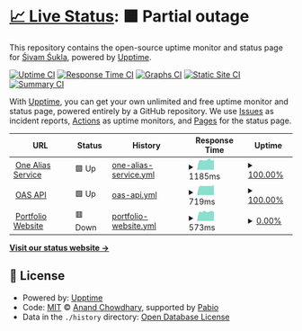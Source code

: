 # [📈 Live Status](https://thanksduck.github.io/oas-uptime): <!--live status--> **🟧 Partial outage**

This repository contains the open-source uptime monitor and status page for [Śivam Śukla](https://thanksduck.github.io/oas-uptime), powered by [Upptime](https://github.com/upptime/upptime).

[![Uptime CI](https://github.com/thanksduck/oas-uptime/workflows/Uptime%20CI/badge.svg)](https://github.com/thanksduck/oas-uptime/actions?query=workflow%3A%22Uptime+CI%22)
[![Response Time CI](https://github.com/thanksduck/oas-uptime/workflows/Response%20Time%20CI/badge.svg)](https://github.com/thanksduck/oas-uptime/actions?query=workflow%3A%22Response+Time+CI%22)
[![Graphs CI](https://github.com/thanksduck/oas-uptime/workflows/Graphs%20CI/badge.svg)](https://github.com/thanksduck/oas-uptime/actions?query=workflow%3A%22Graphs+CI%22)
[![Static Site CI](https://github.com/thanksduck/oas-uptime/workflows/Static%20Site%20CI/badge.svg)](https://github.com/thanksduck/oas-uptime/actions?query=workflow%3A%22Static+Site+CI%22)
[![Summary CI](https://github.com/thanksduck/oas-uptime/workflows/Summary%20CI/badge.svg)](https://github.com/thanksduck/oas-uptime/actions?query=workflow%3A%22Summary+CI%22)

With [Upptime](https://upptime.js.org), you can get your own unlimited and free uptime monitor and status page, powered entirely by a GitHub repository. We use [Issues](https://github.com/thanksduck/oas-uptime/issues) as incident reports, [Actions](https://github.com/thanksduck/oas-uptime/actions) as uptime monitors, and [Pages](https://thanksduck.github.io/oas-uptime) for the status page.

<!--start: status pages-->
<!-- This summary is generated by Upptime (https://github.com/upptime/upptime) -->
<!-- Do not edit this manually, your changes will be overwritten -->
<!-- prettier-ignore -->
| URL | Status | History | Response Time | Uptime |
| --- | ------ | ------- | ------------- | ------ |
| <img alt="" src="https://icons.duckduckgo.com/ip3/1as.in.ico" height="13"> [One Alias Service](https://1as.in) | 🟩 Up | [one-alias-service.yml](https://github.com/thanksduck/oas-uptime/commits/HEAD/history/one-alias-service.yml) | <details><summary><img alt="Response time graph" src="./graphs/one-alias-service/response-time-week.png" height="20"> 1185ms</summary><br><a href="https://thanksduck.github.io/oas-uptime/history/one-alias-service"><img alt="Response time 975" src="https://img.shields.io/endpoint?url=https%3A%2F%2Fraw.githubusercontent.com%2Fthanksduck%2Foas-uptime%2FHEAD%2Fapi%2Fone-alias-service%2Fresponse-time.json"></a><br><a href="https://thanksduck.github.io/oas-uptime/history/one-alias-service"><img alt="24-hour response time 1058" src="https://img.shields.io/endpoint?url=https%3A%2F%2Fraw.githubusercontent.com%2Fthanksduck%2Foas-uptime%2FHEAD%2Fapi%2Fone-alias-service%2Fresponse-time-day.json"></a><br><a href="https://thanksduck.github.io/oas-uptime/history/one-alias-service"><img alt="7-day response time 1185" src="https://img.shields.io/endpoint?url=https%3A%2F%2Fraw.githubusercontent.com%2Fthanksduck%2Foas-uptime%2FHEAD%2Fapi%2Fone-alias-service%2Fresponse-time-week.json"></a><br><a href="https://thanksduck.github.io/oas-uptime/history/one-alias-service"><img alt="30-day response time 1092" src="https://img.shields.io/endpoint?url=https%3A%2F%2Fraw.githubusercontent.com%2Fthanksduck%2Foas-uptime%2FHEAD%2Fapi%2Fone-alias-service%2Fresponse-time-month.json"></a><br><a href="https://thanksduck.github.io/oas-uptime/history/one-alias-service"><img alt="1-year response time 975" src="https://img.shields.io/endpoint?url=https%3A%2F%2Fraw.githubusercontent.com%2Fthanksduck%2Foas-uptime%2FHEAD%2Fapi%2Fone-alias-service%2Fresponse-time-year.json"></a></details> | <details><summary><a href="https://thanksduck.github.io/oas-uptime/history/one-alias-service">100.00%</a></summary><a href="https://thanksduck.github.io/oas-uptime/history/one-alias-service"><img alt="All-time uptime 99.89%" src="https://img.shields.io/endpoint?url=https%3A%2F%2Fraw.githubusercontent.com%2Fthanksduck%2Foas-uptime%2FHEAD%2Fapi%2Fone-alias-service%2Fuptime.json"></a><br><a href="https://thanksduck.github.io/oas-uptime/history/one-alias-service"><img alt="24-hour uptime 100.00%" src="https://img.shields.io/endpoint?url=https%3A%2F%2Fraw.githubusercontent.com%2Fthanksduck%2Foas-uptime%2FHEAD%2Fapi%2Fone-alias-service%2Fuptime-day.json"></a><br><a href="https://thanksduck.github.io/oas-uptime/history/one-alias-service"><img alt="7-day uptime 100.00%" src="https://img.shields.io/endpoint?url=https%3A%2F%2Fraw.githubusercontent.com%2Fthanksduck%2Foas-uptime%2FHEAD%2Fapi%2Fone-alias-service%2Fuptime-week.json"></a><br><a href="https://thanksduck.github.io/oas-uptime/history/one-alias-service"><img alt="30-day uptime 100.00%" src="https://img.shields.io/endpoint?url=https%3A%2F%2Fraw.githubusercontent.com%2Fthanksduck%2Foas-uptime%2FHEAD%2Fapi%2Fone-alias-service%2Fuptime-month.json"></a><br><a href="https://thanksduck.github.io/oas-uptime/history/one-alias-service"><img alt="1-year uptime 99.89%" src="https://img.shields.io/endpoint?url=https%3A%2F%2Fraw.githubusercontent.com%2Fthanksduck%2Foas-uptime%2FHEAD%2Fapi%2Fone-alias-service%2Fuptime-year.json"></a></details>
| <img alt="" src="https://icons.duckduckgo.com/ip3/oas.20032003.xyz.ico" height="13"> [OAS API](https://oas.20032003.xyz/health) | 🟩 Up | [oas-api.yml](https://github.com/thanksduck/oas-uptime/commits/HEAD/history/oas-api.yml) | <details><summary><img alt="Response time graph" src="./graphs/oas-api/response-time-week.png" height="20"> 719ms</summary><br><a href="https://thanksduck.github.io/oas-uptime/history/oas-api"><img alt="Response time 693" src="https://img.shields.io/endpoint?url=https%3A%2F%2Fraw.githubusercontent.com%2Fthanksduck%2Foas-uptime%2FHEAD%2Fapi%2Foas-api%2Fresponse-time.json"></a><br><a href="https://thanksduck.github.io/oas-uptime/history/oas-api"><img alt="24-hour response time 642" src="https://img.shields.io/endpoint?url=https%3A%2F%2Fraw.githubusercontent.com%2Fthanksduck%2Foas-uptime%2FHEAD%2Fapi%2Foas-api%2Fresponse-time-day.json"></a><br><a href="https://thanksduck.github.io/oas-uptime/history/oas-api"><img alt="7-day response time 719" src="https://img.shields.io/endpoint?url=https%3A%2F%2Fraw.githubusercontent.com%2Fthanksduck%2Foas-uptime%2FHEAD%2Fapi%2Foas-api%2Fresponse-time-week.json"></a><br><a href="https://thanksduck.github.io/oas-uptime/history/oas-api"><img alt="30-day response time 702" src="https://img.shields.io/endpoint?url=https%3A%2F%2Fraw.githubusercontent.com%2Fthanksduck%2Foas-uptime%2FHEAD%2Fapi%2Foas-api%2Fresponse-time-month.json"></a><br><a href="https://thanksduck.github.io/oas-uptime/history/oas-api"><img alt="1-year response time 693" src="https://img.shields.io/endpoint?url=https%3A%2F%2Fraw.githubusercontent.com%2Fthanksduck%2Foas-uptime%2FHEAD%2Fapi%2Foas-api%2Fresponse-time-year.json"></a></details> | <details><summary><a href="https://thanksduck.github.io/oas-uptime/history/oas-api">100.00%</a></summary><a href="https://thanksduck.github.io/oas-uptime/history/oas-api"><img alt="All-time uptime 99.87%" src="https://img.shields.io/endpoint?url=https%3A%2F%2Fraw.githubusercontent.com%2Fthanksduck%2Foas-uptime%2FHEAD%2Fapi%2Foas-api%2Fuptime.json"></a><br><a href="https://thanksduck.github.io/oas-uptime/history/oas-api"><img alt="24-hour uptime 100.00%" src="https://img.shields.io/endpoint?url=https%3A%2F%2Fraw.githubusercontent.com%2Fthanksduck%2Foas-uptime%2FHEAD%2Fapi%2Foas-api%2Fuptime-day.json"></a><br><a href="https://thanksduck.github.io/oas-uptime/history/oas-api"><img alt="7-day uptime 100.00%" src="https://img.shields.io/endpoint?url=https%3A%2F%2Fraw.githubusercontent.com%2Fthanksduck%2Foas-uptime%2FHEAD%2Fapi%2Foas-api%2Fuptime-week.json"></a><br><a href="https://thanksduck.github.io/oas-uptime/history/oas-api"><img alt="30-day uptime 100.00%" src="https://img.shields.io/endpoint?url=https%3A%2F%2Fraw.githubusercontent.com%2Fthanksduck%2Foas-uptime%2FHEAD%2Fapi%2Foas-api%2Fuptime-month.json"></a><br><a href="https://thanksduck.github.io/oas-uptime/history/oas-api"><img alt="1-year uptime 99.87%" src="https://img.shields.io/endpoint?url=https%3A%2F%2Fraw.githubusercontent.com%2Fthanksduck%2Foas-uptime%2FHEAD%2Fapi%2Foas-api%2Fuptime-year.json"></a></details>
| <img alt="" src="https://icons.duckduckgo.com/ip3/20032003.xyz.ico" height="13"> [Portfolio Website](https://20032003.xyz) | 🟥 Down | [portfolio-website.yml](https://github.com/thanksduck/oas-uptime/commits/HEAD/history/portfolio-website.yml) | <details><summary><img alt="Response time graph" src="./graphs/portfolio-website/response-time-week.png" height="20"> 573ms</summary><br><a href="https://thanksduck.github.io/oas-uptime/history/portfolio-website"><img alt="Response time 676" src="https://img.shields.io/endpoint?url=https%3A%2F%2Fraw.githubusercontent.com%2Fthanksduck%2Foas-uptime%2FHEAD%2Fapi%2Fportfolio-website%2Fresponse-time.json"></a><br><a href="https://thanksduck.github.io/oas-uptime/history/portfolio-website"><img alt="24-hour response time 581" src="https://img.shields.io/endpoint?url=https%3A%2F%2Fraw.githubusercontent.com%2Fthanksduck%2Foas-uptime%2FHEAD%2Fapi%2Fportfolio-website%2Fresponse-time-day.json"></a><br><a href="https://thanksduck.github.io/oas-uptime/history/portfolio-website"><img alt="7-day response time 573" src="https://img.shields.io/endpoint?url=https%3A%2F%2Fraw.githubusercontent.com%2Fthanksduck%2Foas-uptime%2FHEAD%2Fapi%2Fportfolio-website%2Fresponse-time-week.json"></a><br><a href="https://thanksduck.github.io/oas-uptime/history/portfolio-website"><img alt="30-day response time 582" src="https://img.shields.io/endpoint?url=https%3A%2F%2Fraw.githubusercontent.com%2Fthanksduck%2Foas-uptime%2FHEAD%2Fapi%2Fportfolio-website%2Fresponse-time-month.json"></a><br><a href="https://thanksduck.github.io/oas-uptime/history/portfolio-website"><img alt="1-year response time 676" src="https://img.shields.io/endpoint?url=https%3A%2F%2Fraw.githubusercontent.com%2Fthanksduck%2Foas-uptime%2FHEAD%2Fapi%2Fportfolio-website%2Fresponse-time-year.json"></a></details> | <details><summary><a href="https://thanksduck.github.io/oas-uptime/history/portfolio-website">0.00%</a></summary><a href="https://thanksduck.github.io/oas-uptime/history/portfolio-website"><img alt="All-time uptime 21.29%" src="https://img.shields.io/endpoint?url=https%3A%2F%2Fraw.githubusercontent.com%2Fthanksduck%2Foas-uptime%2FHEAD%2Fapi%2Fportfolio-website%2Fuptime.json"></a><br><a href="https://thanksduck.github.io/oas-uptime/history/portfolio-website"><img alt="24-hour uptime 0.00%" src="https://img.shields.io/endpoint?url=https%3A%2F%2Fraw.githubusercontent.com%2Fthanksduck%2Foas-uptime%2FHEAD%2Fapi%2Fportfolio-website%2Fuptime-day.json"></a><br><a href="https://thanksduck.github.io/oas-uptime/history/portfolio-website"><img alt="7-day uptime 0.00%" src="https://img.shields.io/endpoint?url=https%3A%2F%2Fraw.githubusercontent.com%2Fthanksduck%2Foas-uptime%2FHEAD%2Fapi%2Fportfolio-website%2Fuptime-week.json"></a><br><a href="https://thanksduck.github.io/oas-uptime/history/portfolio-website"><img alt="30-day uptime 0.00%" src="https://img.shields.io/endpoint?url=https%3A%2F%2Fraw.githubusercontent.com%2Fthanksduck%2Foas-uptime%2FHEAD%2Fapi%2Fportfolio-website%2Fuptime-month.json"></a><br><a href="https://thanksduck.github.io/oas-uptime/history/portfolio-website"><img alt="1-year uptime 21.29%" src="https://img.shields.io/endpoint?url=https%3A%2F%2Fraw.githubusercontent.com%2Fthanksduck%2Foas-uptime%2FHEAD%2Fapi%2Fportfolio-website%2Fuptime-year.json"></a></details>

<!--end: status pages-->

[**Visit our status website →**](https://thanksduck.github.io/oas-uptime)

## 📄 License

- Powered by: [Upptime](https://github.com/upptime/upptime)
- Code: [MIT](./LICENSE) © [Anand Chowdhary](https://anandchowdhary.com), supported by [Pabio](https://pabio.com)
- Data in the `./history` directory: [Open Database License](https://opendatacommons.org/licenses/odbl/1-0/)

